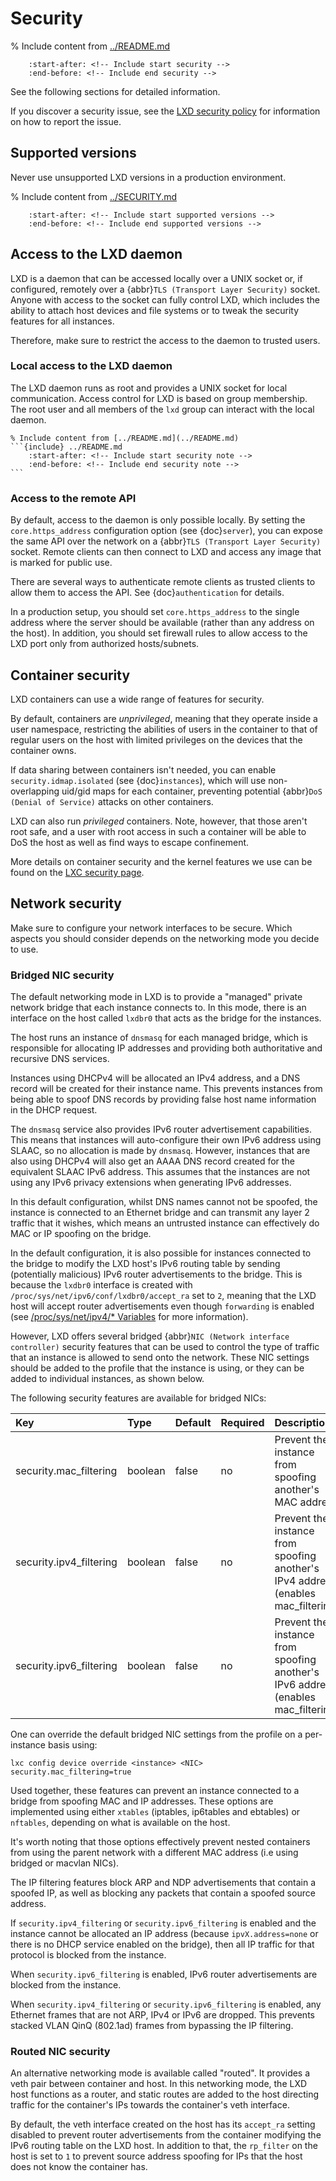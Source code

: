 # Security

% Include content from [../README.md](../README.md)
```{include} ../README.md
    :start-after: <!-- Include start security -->
    :end-before: <!-- Include end security -->
```

See the following sections for detailed information.

If you discover a security issue, see the [LXD security policy](https://github.com/lxc/lxd/blob/master/SECURITY.md) for information on how to report the issue.

## Supported versions

Never use unsupported LXD versions in a production environment.

% Include content from [../SECURITY.md](../SECURITY.md)
```{include} ../SECURITY.md
    :start-after: <!-- Include start supported versions -->
    :end-before: <!-- Include end supported versions -->
```
## Access to the LXD daemon

LXD is a daemon that can be accessed locally over a UNIX socket or, if configured, remotely over a {abbr}`TLS (Transport Layer Security)` socket.
Anyone with access to the socket can fully control LXD, which includes the ability to attach host devices and file systems or to tweak the security features for all instances.

Therefore, make sure to restrict the access to the daemon to trusted users.

### Local access to the LXD daemon

The LXD daemon runs as root and provides a UNIX socket for local communication.
Access control for LXD is based on group membership.
The root user and all members of the `lxd` group can interact with the local daemon.

````{important}
% Include content from [../README.md](../README.md)
```{include} ../README.md
    :start-after: <!-- Include start security note -->
    :end-before: <!-- Include end security note -->
```
````

### Access to the remote API

By default, access to the daemon is only possible locally.
By setting the `core.https_address` configuration option (see {doc}`server`), you can expose the same API over the network on a {abbr}`TLS (Transport Layer Security)` socket.
Remote clients can then connect to LXD and access any image that is marked for public use.

There are several ways to authenticate remote clients as trusted clients to allow them to access the API.
See {doc}`authentication` for details.

In a production setup, you should set `core.https_address` to the single address where the server should be available (rather than any address on the host).
In addition, you should set firewall rules to allow access to the LXD port only from authorized hosts/subnets.

## Container security

LXD containers can use a wide range of features for security.

By default, containers are *unprivileged*, meaning that they operate inside a user namespace, restricting the abilities of users in the container to that of regular users on the host with limited privileges on the devices that the container owns.

If data sharing between containers isn't needed, you can enable `security.idmap.isolated` (see {doc}`instances`), which will use non-overlapping uid/gid maps for each container, preventing potential {abbr}`DoS (Denial of Service)` attacks on other containers.

LXD can also run *privileged* containers.
Note, however, that those aren't root safe, and a user with root access in such a container will be able to DoS the host as well as find ways to escape confinement.

More details on container security and the kernel features we use can be found on the
[LXC security page](https://linuxcontainers.org/lxc/security/).

## Network security

Make sure to configure your network interfaces to be secure.
Which aspects you should consider depends on the networking mode you decide to use.

### Bridged NIC security

The default networking mode in LXD is to provide a "managed" private network bridge that each instance connects to.
In this mode, there is an interface on the host called `lxdbr0` that acts as the bridge for the instances.

The host runs an instance of `dnsmasq` for each managed bridge, which is responsible for allocating IP addresses and providing both authoritative and recursive DNS services.

Instances using DHCPv4 will be allocated an IPv4 address, and a DNS record will be created for their instance name.
This prevents instances from being able to spoof DNS records by providing false host name information in the DHCP request.

The `dnsmasq` service also provides IPv6 router advertisement capabilities.
This means that instances will auto-configure their own IPv6 address using SLAAC, so no allocation is made by `dnsmasq`.
However, instances that are also using DHCPv4 will also get an AAAA DNS record created for the equivalent SLAAC IPv6 address.
This assumes that the instances are not using any IPv6 privacy extensions when generating IPv6 addresses.

In this default configuration, whilst DNS names cannot not be spoofed, the instance is connected to an Ethernet bridge and can transmit any layer 2 traffic that it wishes, which means an untrusted instance can effectively do MAC or IP spoofing on the bridge.

In the default configuration, it is also possible for instances connected to the bridge to modify the LXD host's IPv6 routing table by sending (potentially malicious) IPv6 router advertisements to the bridge.
This is because the `lxdbr0` interface is created with `/proc/sys/net/ipv6/conf/lxdbr0/accept_ra` set to `2`, meaning that the LXD host will accept router advertisements even though `forwarding` is enabled (see [/proc/sys/net/ipv4/* Variables](https://www.kernel.org/doc/Documentation/networking/ip-sysctl.txt) for more information).

However, LXD offers several bridged {abbr}`NIC (Network interface controller)` security features that can be used to control the type of traffic that an instance is allowed to send onto the network.
These NIC settings should be added to the profile that the instance is using, or they can be added to individual instances, as shown below.

The following security features are available for bridged NICs:

Key                      | Type      | Default           | Required  | Description
:--                      | :--       | :--               | :--       | :--
security.mac\_filtering  | boolean   | false             | no        | Prevent the instance from spoofing another's MAC address
security.ipv4\_filtering | boolean   | false             | no        | Prevent the instance from spoofing another's IPv4 address (enables mac\_filtering)
security.ipv6\_filtering | boolean   | false             | no        | Prevent the instance from spoofing another's IPv6 address (enables mac\_filtering)

One can override the default bridged NIC settings from the profile on a per-instance basis using:

```
lxc config device override <instance> <NIC> security.mac_filtering=true
```

Used together, these features can prevent an instance connected to a bridge from spoofing MAC and IP addresses.
These options are implemented using either `xtables` (iptables, ip6tables and ebtables) or `nftables`, depending on what is available on the host.

It's worth noting that those options effectively prevent nested containers from using the parent network with a different MAC address (i.e using bridged or macvlan NICs).

The IP filtering features block ARP and NDP advertisements that contain a spoofed IP, as well as blocking any packets that contain a spoofed source address.

If `security.ipv4_filtering` or `security.ipv6_filtering` is enabled and the instance cannot be allocated an IP address (because `ipvX.address=none` or there is no DHCP service enabled on the bridge), then all IP traffic for that protocol is blocked from the instance.

When `security.ipv6_filtering` is enabled, IPv6 router advertisements are blocked from the instance.

When `security.ipv4_filtering` or `security.ipv6_filtering` is enabled, any Ethernet frames that are not ARP, IPv4 or IPv6 are dropped.
This prevents stacked VLAN QinQ (802.1ad) frames from bypassing the IP filtering.

### Routed NIC security

An alternative networking mode is available called "routed".
It provides a veth pair between container and host.
In this networking mode, the LXD host functions as a router, and static routes are added to the host directing traffic for the container's IPs towards the container's veth interface.

By default, the veth interface created on the host has its `accept_ra` setting disabled to prevent router advertisements from the container modifying the IPv6 routing table on the LXD host.
In addition to that, the `rp_filter` on the host is set to `1` to prevent source address spoofing for IPs that the host does not know the container has.
